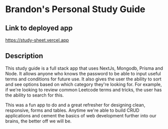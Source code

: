 # Brandon's Personal Study Guide

## Link to deployed app

https://study-sheet.vercel.app

## Description

This study guide is a full stack app that uses NextJs, Mongodb, Prisma and Node. It allows anyone who knows the password to be able to input useful terms and conditions for future use. It also gives the user the ability to sort and see options based on which category they're looking for. For example, if we're looking to review common Leetcode terms and tricks, the user has the ability to search for this.

This was a fun app to do and a great refresher for designing clean, responsive, forms and tables. Anytime we're able to build CRUD applications and cement the basics of web development further into our brains, the better off we will be.